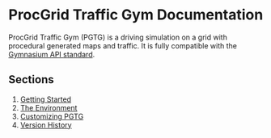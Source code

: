 # ProcGrid Traffic Gym Documentation

ProcGrid Traffic Gym (PGTG) is a driving simulation on a grid with procedural generated maps and traffic. It is fully compatible with the [Gymnasium API standard](https://gymnasium.farama.org/).


## Sections
1. [Getting Started](Getting_Started.md)
2. [The Environment](Environment.md)
3. [Customizing PGTG](Constructor_Arguments.md)
4. [Version History](Version_History.md)